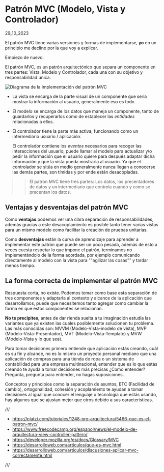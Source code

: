 # Patrón MVC (Modelo, Vista y Controlador)
29_10_2023

El patrón MVC tiene varias versiones y formas de implementarse, **yo** en un principio me declino por la que voy a explicar.

Empiezo de nuevo.

El patrón MVC, es un patrón arquitectónico que separa un componente en tres partes: Vista, Modelo y Controlador, cada una con su objetivo y responsabilidad única.

![Diagrama de la implementación del patrón MVC]()

* La vista se encarga de la parte visual de un componente que seria mostrar la información al usuario, generalmente eso es todo.

* El modelo se encarga de los datos que maneja un componente, tanto de guardarlos y recuperarlos como de establecer las *entidades* relacionadas a ellos.

* El controlador tiene la parte más activa, funcionando como un intermediario usuario / aplicación. 

	El controlador contiene los *eventos* necesarios para recoger las interacciones del usuario, puede llamar al modelo para actualizar y/o pedir la información que el usuario quiere para después adaptar dicha información y que la vista pueda mostrarla al usuario. Ya que el controlador se sitúa en medio generalmente nunca llegan a conocerse las demás partes, son tímidas y por ende están desacopladas.

>> El patrón MVC tiene tres partes: Los datos, los precentadores de datos y un intermediario que controla cuando y como se precentan los datos.

## Ventajas y desventajas del patrón MVC

Como **ventajas** podemos ver una clara separación de responsabilidades, además gracias a este desacoplamiento es posible tanto tener varias vistas para un mismo modelo como facilitar la creación de pruebas unitarias.

Como **desventajas** están la curva de aprendizaje para aprender a implementar este patrón que puede ser un poco pesada, además de esto a veces cuesta respetar lo que impone el patrón, terminamos no implementándolo de la forma acordada, por ejemplo comunicando directamente al modelo con la vista para ""agilizar las cosas"" y tardar menos tiempo.

## La forma correcta de implementar el patrón MVC

Respuesta corta, no existe. Podemos tomar como base esta separación de tres componentes y adaptarla al contexto y alcance de la aplicación que desarrollamos, puede que necesitemos tanto agregar como cambiar la forma en que estos componentes se relacionan. 

**No te precipites**, antes de dar rienda suelta a tu imaginación estudia las variantes que ya existen las cuales posiblemente solucionen tu problema. Las más conocidas son: MVVM (Modelo-Vista-modelo de vista), MVP (Modelo-Vista-Presentador), MVT (Modelo-Vista-Template) y MVW (Modelo-Vista y lo que sea).

Para tomar decisiones primero entiende que aplicación estás creando, cuál es su fin y alcance, no es lo mismo un proyecto personal mediano que una aplicación de compras para una tienda de ropa o un sistema de contabilidad para una empresa multinacional, entender que es lo que estás creando te ayuda a tomar decisiones más precisas ¿Como entender? Pregunta, pregunta para entender, no hagas suposiciones.

Conceptos y principios como la separación de asuntos, ETC (Facilidad de cambio), ortogonalidad, cohesión y acoplamiento te ayudan a tomar decisiones al igual que conocer el lenguaje o tecnología que estás usando, hay algunos que se ajustan mejor que otros debido a sus características.

///

* https://platzi.com/tutoriales/1248-pro-arquitectura/5466-que-es-el-patron-mvc/
* https://www.freecodecamp.org/espanol/news/el-modelo-de-arquitectura-view-controller-pattern/
* https://developer.mozilla.org/es/docs/Glossary/MVC
* https://desarrolloweb.com/articulos/que-es-mvc.html
* https://desarrolloweb.com/articulos/discusiones-aplicar-mvc-correctamente.html

///